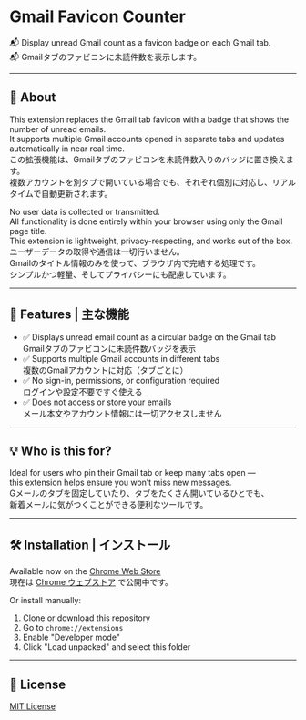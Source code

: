 # Gmail Favicon Counter

📬 Display unread Gmail count as a favicon badge on each Gmail tab.  
📬 Gmailタブのファビコンに未読件数を表示します。

---

## 🧩 About

This extension replaces the Gmail tab favicon with a badge that shows the number of unread emails.  
It supports multiple Gmail accounts opened in separate tabs and updates automatically in near real time.  
この拡張機能は、Gmailタブのファビコンを未読件数入りのバッジに置き換えます。  
複数アカウントを別タブで開いている場合でも、それぞれ個別に対応し、リアルタイムで自動更新されます。

No user data is collected or transmitted.  
All functionality is done entirely within your browser using only the Gmail page title.  
This extension is lightweight, privacy-respecting, and works out of the box.  
ユーザーデータの取得や通信は一切行いません。  
Gmailのタイトル情報のみを使って、ブラウザ内で完結する処理です。  
シンプルかつ軽量、そしてプライバシーにも配慮しています。

---

## 🔧 Features | 主な機能

- ✅ Displays unread email count as a circular badge on the Gmail tab  
  Gmailタブのファビコンに未読件数バッジを表示  
- ✅ Supports multiple Gmail accounts in different tabs  
  複数のGmailアカウントに対応（タブごとに）  
- ✅ No sign-in, permissions, or configuration required  
  ログインや設定不要ですぐ使える  
- ✅ Does not access or store your emails  
  メール本文やアカウント情報には一切アクセスしません  

---

## 💡 Who is this for?

Ideal for users who pin their Gmail tab or keep many tabs open —  
this extension helps ensure you won’t miss new messages.  
Gメールのタブを固定していたり、タブをたくさん開いているひとでも、  
新着メールに気がつくことができる便利なツールです。

---

## 🛠️ Installation | インストール
Available now on the [Chrome Web Store](https://chromewebstore.google.com/detail/gmail-favicon-counter/nndmlfooannjiikoffjpnihnlfjjijnk)  
現在は [Chrome ウェブストア](https://chromewebstore.google.com/detail/gmail-favicon-counter/nndmlfooannjiikoffjpnihnlfjjijnk) で公開中です。

Or install manually:

1. Clone or download this repository
2. Go to `chrome://extensions`
3. Enable "Developer mode"
4. Click "Load unpacked" and select this folder

---

## 📃 License

[MIT License](LICENSE)
